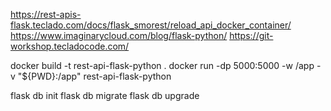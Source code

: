 https://rest-apis-flask.teclado.com/docs/flask_smorest/reload_api_docker_container/
https://www.imaginarycloud.com/blog/flask-python/
https://git-workshop.tecladocode.com/

docker build -t rest-api-flask-python . 
docker run -dp 5000:5000 -w /app -v "${PWD}:/app" rest-api-flask-python

flask db init
    flask db migrate
    flask db upgrade